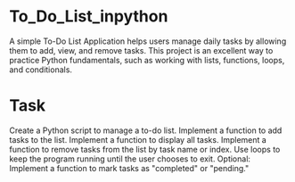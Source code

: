 # To_Do_List_inpython
A simple To-Do List Application helps users manage daily tasks by allowing them to add, view, and remove tasks. This project is an excellent way to practice Python fundamentals, such as working with lists, functions, loops, and conditionals.
# Task
Create a Python script to manage a to-do list.
Implement a function to add tasks to the list.
Implement a function to display all tasks.
Implement a function to remove tasks from the list by task name or index.
Use loops to keep the program running until the user chooses to exit.
Optional: Implement a function to mark tasks as "completed" or "pending."

